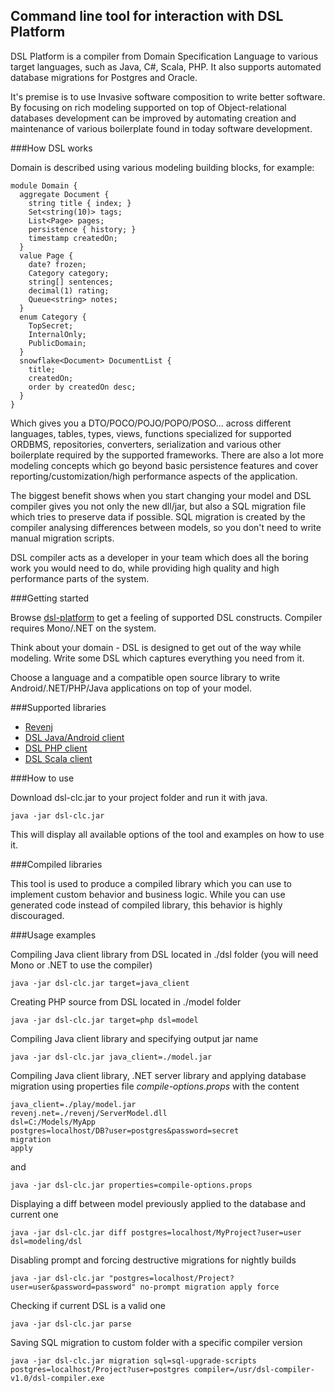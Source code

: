 ## Command line tool for interaction with DSL Platform

DSL Platform is a compiler from Domain Specification Language to various target languages, such as Java, C#, Scala, PHP.
It also supports automated database migrations for Postgres and Oracle.

It's premise is to use Invasive software composition to write better software.
By focusing on rich modeling supported on top of Object-relational databases development can be improved by automating creation and maintenance of various boilerplate found in today software development.

###How DSL works

Domain is described using various modeling building blocks, for example:

    module Domain {
      aggregate Document {
        string title { index; }
        Set<string(10)> tags;
        List<Page> pages;
        persistence { history; }
        timestamp createdOn;
      }
      value Page {
        date? frozen;
        Category category;
        string[] sentences;
        decimal(1) rating;
        Queue<string> notes;
      }
      enum Category {
        TopSecret;
        InternalOnly;
        PublicDomain;
      }
      snowflake<Document> DocumentList {
        title;
        createdOn;
        order by createdOn desc;
      }
    }

Which gives you a DTO/POCO/POJO/POPO/POSO... across different languages,
tables, types, views, functions specialized for supported ORDBMS,
repositories, converters, serialization and various other boilerplate required by the supported frameworks.
There are also a lot more modeling concepts which go beyond basic persistence features and cover reporting/customization/high performance aspects of the application.

The biggest benefit shows when you start changing your model and DSL compiler gives you not only the new dll/jar,
but also a SQL migration file which tries to preserve data if possible.
SQL migration is created by the compiler analysing differences between models, so you don't need to write manual migration scripts.

DSL compiler acts as a developer in your team which does all the boring work you would need to do, while providing high quality and high performance parts of the system.

###Getting started

Browse [dsl-platform](https://dsl-platform.com/) to get a feeling of supported DSL constructs. Compiler requires Mono/.NET on the system.

Think about your domain - DSL is designed to get out of the way while modeling. Write some DSL which captures everything you need from it.

Choose a language and a compatible open source library to write Android/.NET/PHP/Java applications on top of your model.

###Supported libraries

 * [Revenj](https://github.com/ngs-doo/revenj)
 * [DSL Java/Android client](https://github.com/ngs-doo/dsl-client-java)
 * [DSL PHP client](https://github.com/ngs-doo/dsl-client-php)
 * [DSL Scala client](https://github.com/ngs-doo/dsl-client-scala)

###How to use

Download dsl-clc.jar to your project folder and run it with java.

    java -jar dsl-clc.jar

This will display all available options of the tool and examples on how to use it.

###Compiled libraries

This tool is used to produce a compiled library which you can use to implement custom behavior and business logic.
While you can use generated code instead of compiled library, this behavior is highly discouraged.

###Usage examples

Compiling Java client library from DSL located in ./dsl folder (you will need Mono or .NET to use the compiler)

    java -jar dsl-clc.jar target=java_client

Creating PHP source from DSL located in ./model folder

    java -jar dsl-clc.jar target=php dsl=model

Compiling Java client library and specifying output jar name

    java -jar dsl-clc.jar java_client=./model.jar

Compiling Java client library, .NET server library and applying database migration using properties file *compile-options.props* with the content

    java_client=./play/model.jar
    revenj.net=./revenj/ServerModel.dll
    dsl=C:/Models/MyApp
    postgres=localhost/DB?user=postgres&password=secret
    migration
    apply

and

    java -jar dsl-clc.jar properties=compile-options.props

Displaying a diff between model previously applied to the database and current one

    java -jar dsl-clc.jar diff postgres=localhost/MyProject?user=user dsl=modeling/dsl

Disabling prompt and forcing destructive migrations for nightly builds

    java -jar dsl-clc.jar "postgres=localhost/Project?user=user&password=password" no-prompt migration apply force

Checking if current DSL is a valid one

    java -jar dsl-clc.jar parse

Saving SQL migration to custom folder with a specific compiler version

    java -jar dsl-clc.jar migration sql=sql-upgrade-scripts postgres=localhost/Project?user=postgres compiler=/usr/dsl-compiler-v1.0/dsl-compiler.exe
